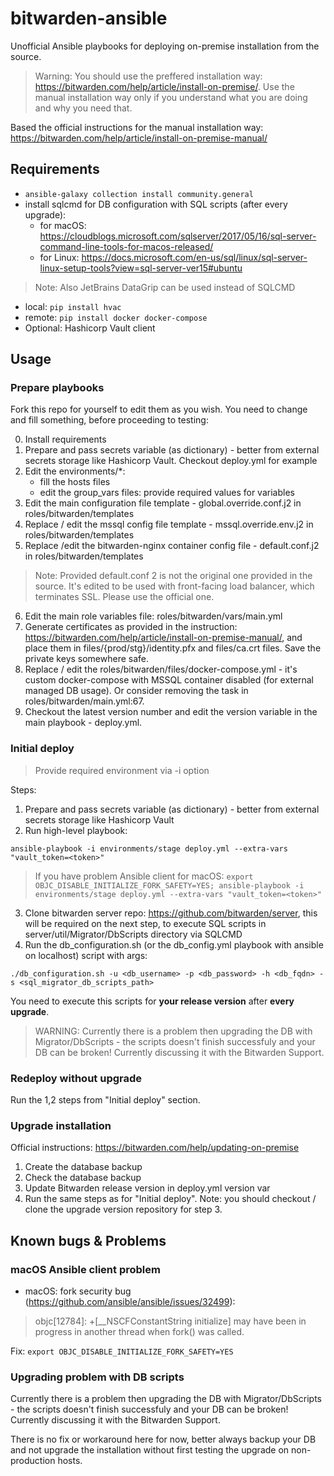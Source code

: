 # bitwarden-ansible

Unofficial Ansible playbooks for deploying on-premise installation from the source.
> Warning: You should use the preffered installation way: https://bitwarden.com/help/article/install-on-premise/. Use the manual installation way only if you understand what you are doing and why you need that.

Based the official instructions for the manual installation way:
https://bitwarden.com/help/article/install-on-premise-manual/

## Requirements

- `ansible-galaxy collection install community.general`
- install sqlcmd for DB configuration with SQL scripts (after every upgrade):
    - for macOS: https://cloudblogs.microsoft.com/sqlserver/2017/05/16/sql-server-command-line-tools-for-macos-released/
    - for Linux: https://docs.microsoft.com/en-us/sql/linux/sql-server-linux-setup-tools?view=sql-server-ver15#ubuntu
> Note: Also JetBrains DataGrip can be used instead of SQLCMD
- local: `pip install hvac`
- remote: `pip install docker docker-compose`
- Optional: Hashicorp Vault client


## Usage

### Prepare playbooks

Fork this repo for yourself to edit them as you wish.
You need to change and fill something, before proceeding to testing:

0. Install requirements
1. Prepare and pass secrets variable (as dictionary) - better from external secrets storage like Hashicorp Vault. Checkout deploy.yml for example
2. Edit the environments/*:
    - fill the hosts files
    - edit the group_vars files: provide required values for variables
3. Edit the main configuration file template - global.override.conf.j2 in roles/bitwarden/templates
4. Replace / edit the mssql config file template - mssql.override.env.j2 in roles/bitwarden/templates
5. Replace /edit the bitwarden-nginx container config file - default.conf.j2 in roles/bitwarden/templates
> Note: Provided default.conf 2 is not the original one provided in the source. It's edited to be used with front-facing load balancer, which terminates SSL. Please use the official one.
6. Edit the main role variables file: roles/bitwarden/vars/main.yml
7. Generate certificates as provided in the instruction: https://bitwarden.com/help/article/install-on-premise-manual/, and place them in files/{prod/stg}/identity.pfx and files/ca.crt files. Save the private keys somewhere safe.
8. Replace / edit the roles/bitwarden/files/docker-compose.yml - it's custom docker-compose with MSSQL container disabled (for external managed DB usage). Or consider removing the task in roles/bitwarden/main.yml:67.
9. Checkout the latest version number and edit the version variable in the main playbook - deploy.yml.


### Initial deploy

> Provide required environment via -i option

Steps:
1. Prepare and pass secrets variable (as dictionary) - better from external secrets storage like Hashicorp Vault
2. Run high-level playbook:
```
ansible-playbook -i environments/stage deploy.yml --extra-vars "vault_token=<token>"
```
> If you have problem Ansible client for macOS: `export OBJC_DISABLE_INITIALIZE_FORK_SAFETY=YES; ansible-playbook -i environments/stage deploy.yml --extra-vars "vault_token=<token>"`
3. Clone bitwarden server repo: https://github.com/bitwarden/server, this will be required on the next step, to execute SQL scripts in server/util/Migrator/DbScripts directory via SQLCMD
4. Run the db_configuration.sh (or the db_config.yml playbook with ansible on localhost) script with args:
```
./db_configuration.sh -u <db_username> -p <db_password> -h <db_fqdn> -s <sql_migrator_db_scripts_path>
```
You need to execute this scripts for **your release version** after **every upgrade**.

> WARNING: Currently there is a problem then upgrading the DB with Migrator/DbScripts - the scripts doesn't finish successfuly and your DB can be broken! Currently discussing it with the Bitwarden Support.


### Redeploy without upgrade

Run the 1,2 steps from "Initial deploy" section.

### Upgrade installation

Official instructions: https://bitwarden.com/help/updating-on-premise

1. Create the database backup
2. Check the database backup
3. Update Bitwarden release version in deploy.yml version var
4. Run the same steps as for "Initial deploy". Note: you should checkout / clone the upgrade version repository for step 3.

## Known bugs & Problems

### macOS Ansible client problem
- macOS: fork security bug (https://github.com/ansible/ansible/issues/32499):
> objc[12784]: +[__NSCFConstantString initialize] may have been in progress in another thread when fork() was called.

Fix: `export OBJC_DISABLE_INITIALIZE_FORK_SAFETY=YES`

### Upgrading problem with DB scripts

Currently there is a problem then upgrading the DB with Migrator/DbScripts - the scripts doesn't finish successfuly and your DB can be broken! Currently discussing it with the Bitwarden Support.

There is no fix or workaround here for now, better always backup your DB and not upgrade the installation without first testing the upgrade on non-production hosts.
